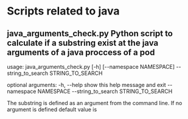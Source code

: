 # Scripts related to java

## java_arguments_check.py Python script to calculate if a substring exist at the java arguments of a java proccess of a pod

usage: java_arguments_check.py [-h] [--namespace NAMESPACE] --string_to_search
                               STRING_TO_SEARCH

optional arguments:
  -h, --help            show this help message and exit
  --namespace NAMESPACE
  --string_to_search STRING_TO_SEARCH

The substring is defined as an argument from the command line. If no argument is defined default value is 
